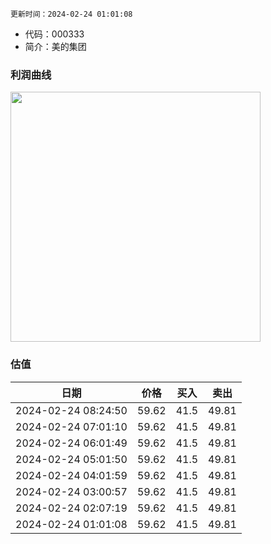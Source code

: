 
`更新时间：2024-02-24 01:01:08`

* 代码：000333
* 简介：美的集团

### 利润曲线

<img src="https://quickchart.io/chart?c=%7B%22type%22:%20%22line%22%2C%20%22data%22:%20%7B%22labels%22:%20%5B%2721%27%2C%20%2722%27%2C%20%2723%27%5D%2C%20%22datasets%22:%20%5B%7B%22label%22:%20%22%E5%BD%92%E6%AF%8D%E5%87%80%E5%88%A9%E6%B6%A6%22%2C%20%22data%22:%20%5B272.23%2C%20285.74%2C%20295.54%5D%7D%5D%7D%7D" style="width: 400px; height: auto;">

### 估值

|    日期    |    价格    |    买入    |    卖出    |    
|:------------:|:------------:|:------------:|:------------:|
|2024-02-24 08:24:50|59.62|41.5|49.81|
|2024-02-24 07:01:10|59.62|41.5|49.81|
|2024-02-24 06:01:49|59.62|41.5|49.81|
|2024-02-24 05:01:50|59.62|41.5|49.81|
|2024-02-24 04:01:59|59.62|41.5|49.81|
|2024-02-24 03:00:57|59.62|41.5|49.81|
|2024-02-24 02:07:19|59.62|41.5|49.81|
|2024-02-24 01:01:08|59.62|41.5|49.81|